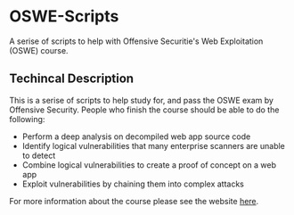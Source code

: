 # OSWE-Scripts
A serise of scripts to help with Offensive Securitie's Web Exploitation (OSWE) course.

## Techincal Description
This is a serise of scripts to help study for, and pass the OSWE exam by Offensive Security. People who finish the course should be able to do the following:
* Perform a deep analysis on decompiled web app source code
* Identify logical vulnerabilities that many enterprise scanners are unable to detect
* Combine logical vulnerabilities to create a proof of concept on a web app
* Exploit vulnerabilities by chaining them into complex attacks

For more information about the course please see the website [here]([https://www.paloaltonetworks.com/cyberpedia/what-is-a-port-scan](https://www.offsec.com/courses/web-300/)https://www.offsec.com/courses/web-300/).
